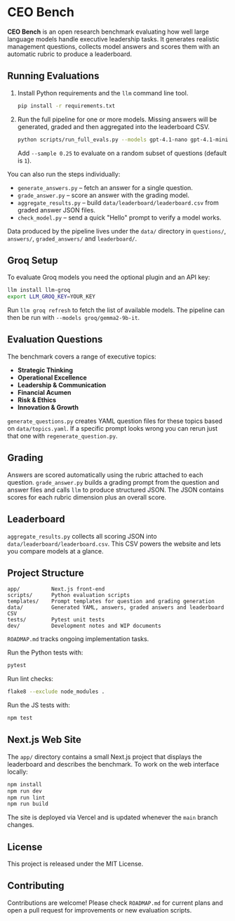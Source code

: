 # CEO Bench

**CEO Bench** is an open research benchmark evaluating how well large language models handle executive leadership tasks. It generates realistic management questions, collects model answers and scores them with an automatic rubric to produce a leaderboard.

## Running Evaluations

1. Install Python requirements and the `llm` command line tool.
   ```bash
   pip install -r requirements.txt
   ```
2. Run the full pipeline for one or more models. Missing answers will be generated, graded and then aggregated into the leaderboard CSV.
   ```bash
   python scripts/run_full_evals.py --models gpt-4.1-nano gpt-4.1-mini --grading-model gpt-4.1-mini
   ```
   Add `--sample 0.25` to evaluate on a random subset of questions (default is `1`).

You can also run the steps individually:

- `generate_answers.py` – fetch an answer for a single question.
- `grade_answer.py` – score an answer with the grading model.
- `aggregate_results.py` – build `data/leaderboard/leaderboard.csv` from graded answer JSON files.
- `check_model.py` – send a quick "Hello" prompt to verify a model works.

Data produced by the pipeline lives under the `data/` directory in `questions/`, `answers/`, `graded_answers/` and `leaderboard/`.

## Groq Setup

To evaluate Groq models you need the optional plugin and an API key:

```bash
llm install llm-groq
export LLM_GROQ_KEY=YOUR_KEY
```

Run `llm groq refresh` to fetch the list of available models. The pipeline can
then be run with `--models groq/gemma2-9b-it`.

## Evaluation Questions

The benchmark covers a range of executive topics:

- **Strategic Thinking**
- **Operational Excellence**
- **Leadership & Communication**
- **Financial Acumen**
- **Risk & Ethics**
- **Innovation & Growth**

`generate_questions.py` creates YAML question files for these topics based on `data/topics.yaml`. If a specific prompt looks wrong you can rerun just that one with `regenerate_question.py`.

## Grading

Answers are scored automatically using the rubric attached to each question. `grade_answer.py` builds a grading prompt from the question and answer files and calls `llm` to produce structured JSON. The JSON contains scores for each rubric dimension plus an overall score.

## Leaderboard

`aggregate_results.py` collects all scoring JSON into `data/leaderboard/leaderboard.csv`. This CSV powers the website and lets you compare models at a glance.

## Project Structure

```
app/          Next.js front-end
scripts/      Python evaluation scripts
templates/    Prompt templates for question and grading generation
data/         Generated YAML, answers, graded answers and leaderboard CSV
tests/        Pytest unit tests
dev/          Development notes and WIP documents
```

`ROADMAP.md` tracks ongoing implementation tasks.

Run the Python tests with:

```bash
pytest
```
Run lint checks:
```bash
flake8 --exclude node_modules .
```
Run the JS tests with:
```bash
npm test
```

## Next.js Web Site

The `app/` directory contains a small Next.js project that displays the leaderboard and describes the benchmark. To work on the web interface locally:

```bash
npm install
npm run dev
npm run lint
npm run build
```
The site is deployed via Vercel and is updated whenever the `main` branch changes.

## License

This project is released under the MIT License.

## Contributing

Contributions are welcome! Please check `ROADMAP.md` for current plans and open a pull request for improvements or new evaluation scripts.
